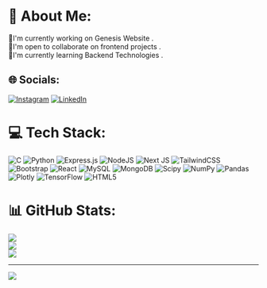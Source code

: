 # 💫 About Me:
🛜I'm currently working on Genesis Website .<br>👯I'm open to collaborate on frontend projects .<br>🤝I'm currently learning Backend Technologies . 


## 🌐 Socials:
[![Instagram](https://img.shields.io/badge/Instagram-%23E4405F.svg?logo=Instagram&logoColor=white)](https://instagram.com/kkanishkaaa) [![LinkedIn](https://img.shields.io/badge/LinkedIn-%230077B5.svg?logo=linkedin&logoColor=white)](https://linkedin.com/in/www.linkedin.com/in/kanishka-bhatia-198294312) 

# 💻 Tech Stack:
![C](https://img.shields.io/badge/c-%2300599C.svg?style=flat&logo=c&logoColor=white) ![Python](https://img.shields.io/badge/python-3670A0?style=flat&logo=python&logoColor=ffdd54) ![Express.js](https://img.shields.io/badge/express.js-%23404d59.svg?style=flat&logo=express&logoColor=%2361DAFB) ![NodeJS](https://img.shields.io/badge/node.js-6DA55F?style=flat&logo=node.js&logoColor=white) ![Next JS](https://img.shields.io/badge/Next-black?style=flat&logo=next.js&logoColor=white) ![TailwindCSS](https://img.shields.io/badge/tailwindcss-%2338B2AC.svg?style=flat&logo=tailwind-css&logoColor=white) ![Bootstrap](https://img.shields.io/badge/bootstrap-%238511FA.svg?style=flat&logo=bootstrap&logoColor=white) ![React](https://img.shields.io/badge/react-%2320232a.svg?style=flat&logo=react&logoColor=%2361DAFB) ![MySQL](https://img.shields.io/badge/mysql-4479A1.svg?style=flat&logo=mysql&logoColor=white) ![MongoDB](https://img.shields.io/badge/MongoDB-%234ea94b.svg?style=flat&logo=mongodb&logoColor=white) ![Scipy](https://img.shields.io/badge/SciPy-%230C55A5.svg?style=flat&logo=scipy&logoColor=%white) ![NumPy](https://img.shields.io/badge/numpy-%23013243.svg?style=flat&logo=numpy&logoColor=white) ![Pandas](https://img.shields.io/badge/pandas-%23150458.svg?style=flat&logo=pandas&logoColor=white) ![Plotly](https://img.shields.io/badge/Plotly-%233F4F75.svg?style=flat&logo=plotly&logoColor=white) ![TensorFlow](https://img.shields.io/badge/TensorFlow-%23FF6F00.svg?style=flat&logo=TensorFlow&logoColor=white) ![HTML5](https://img.shields.io/badge/html5-%23E34F26.svg?style=flat&logo=html5&logoColor=white)
# 📊 GitHub Stats:
![](https://github-readme-stats.vercel.app/api?username=cookiesandcoding&theme=dark&hide_border=false&include_all_commits=false&count_private=false)<br/>
![](https://github-readme-streak-stats.herokuapp.com/?user=cookiesandcoding&theme=dark&hide_border=false)<br/>
![](https://github-readme-stats.vercel.app/api/top-langs/?username=cookiesandcoding&theme=dark&hide_border=false&include_all_commits=false&count_private=false&layout=compact)

---
[![](https://visitcount.itsvg.in/api?id=cookiesandcoding&icon=0&color=0)](https://visitcount.itsvg.in)

<!-- Proudly created with GPRM ( https://gprm.itsvg.in ) -->

